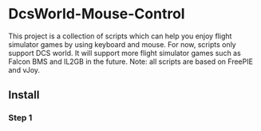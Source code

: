 # DcsWorld-Mouse-Control
This project is a collection of scripts which can help you enjoy flight simulator games by using keyboard and mouse.
For now, scripts only support DCS world. It will support more flight simulator games such as Falcon BMS and IL2GB in the future.
Note: all scripts are based on FreePIE and vJoy.

## Install
### Step 1
